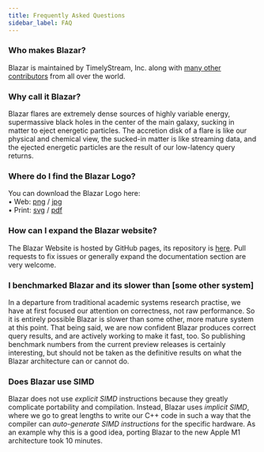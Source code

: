 ```yaml
---
title: Frequently Asked Questions
sidebar_label: FAQ
---
```


### Who makes Blazar?
Blazar is maintained by TimelyStream, Inc. along with [many other contributors](https://github.com/timelystream/blazar/graphs/contributors) from all over the world.

### Why call it Blazar?
Blazar flares are extremely dense sources of highly variable energy, supermassive black holes in the center of the main galaxy, sucking in matter to eject energetic particles. The accretion disk of a flare is like our physical and chemical view, the sucked-in matter is like streaming data, and the ejected energetic particles are the result of our low-latency query returns.

### Where do I find the Blazar Logo?
You can download the Blazar Logo here: <br/> • Web: [png](/) / [jpg](/) <br/>  • Print: [svg](/) / [pdf](/) <br/>

### How can I expand the Blazar website?
The Blazar Website is hosted by GitHub pages, its repository is [here](
https://github.com/timelystream/timelystream-web). Pull requests to fix issues or generally expand the documentation section are very welcome.

### I benchmarked Blazar and its slower than \[some other system\]
In a departure from traditional academic systems research practise, we have at first focused our attention on correctness, not raw performance. So it is entirely possible Blazar is slower than some other, more mature system at this point. That being said, we are now confident Blazar produces correct query results, and are actively working to make it fast, too. So publishing benchmark numbers from the current preview releases is certainly interesting, but should not be taken as the definitive results on what the Blazar architecture can or cannot do.

### Does Blazar use SIMD
Blazar does not use *explicit SIMD* instructions because they greatly complicate portability and compilation. Instead, Blazar uses *implicit SIMD*, where we go to great lengths to write our C++ code in such a way that the compiler can *auto-generate SIMD instructions* for the specific hardware. As an example why this is a good idea, porting Blazar to the new Apple M1 architecture took 10 minutes.



